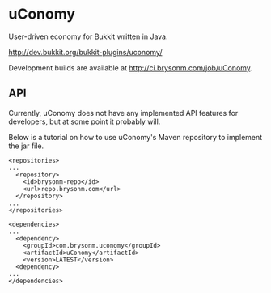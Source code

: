# uConomy

User-driven economy for Bukkit written in Java.

http://dev.bukkit.org/bukkit-plugins/uconomy/

Development builds are available at http://ci.brysonm.com/job/uConomy.

## API

Currently, uConomy does not have any implemented API features for developers, but at some point it probably will.

Below is a tutorial on how to use uConomy's Maven repository to implement the jar file.

```
<repositories>
...
  <repository>
    <id>brysonm-repo</id>
    <url>repo.brysonm.com</url>
  </repository>
...
</repositories>

<dependencies>
...
  <dependency>
    <groupId>com.brysonm.uconomy</groupId>
    <artifactId>uConomy</artifactId>
    <version>LATEST</version>
  <dependency>
...
</dependencies>
```
